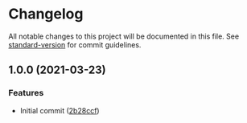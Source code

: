 # Changelog

All notable changes to this project will be documented in this file. See [standard-version](https://github.com/conventional-changelog/standard-version) for commit guidelines.

## 1.0.0 (2021-03-23)


### Features

* Initial commit ([2b28ccf](https://github.com/danielcerongrajales/Tabs/commit/2b28ccfa042d05d78da4940cfa8cdcb1c73b4210))

